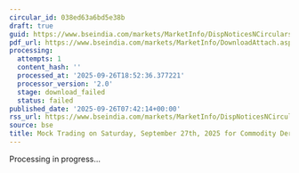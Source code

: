 ```yaml
---
circular_id: 038ed63a6bd5e38b
draft: true
guid: https://www.bseindia.com/markets/MarketInfo/DispNoticesNCirculars.aspx?Noticeid={53CE4ED0-A5DD-4D36-8FD7-D79A94666A2C}&noticeno=20250926-10&dt=09/26/2025&icount=10&totcount=76&flag=0
pdf_url: https://www.bseindia.com/markets/MarketInfo/DownloadAttach.aspx?id=20250926-10&attachedId=
processing:
  attempts: 1
  content_hash: ''
  processed_at: '2025-09-26T18:52:36.377221'
  processor_version: '2.0'
  stage: download_failed
  status: failed
published_date: '2025-09-26T07:42:14+00:00'
rss_url: https://www.bseindia.com/markets/MarketInfo/DispNoticesNCirculars.aspx?Noticeid={53CE4ED0-A5DD-4D36-8FD7-D79A94666A2C}&noticeno=20250926-10&dt=09/26/2025&icount=10&totcount=76&flag=0
source: bse
title: Mock Trading on Saturday, September 27th, 2025 for Commodity Derivatives segment
---
```


Processing in progress...